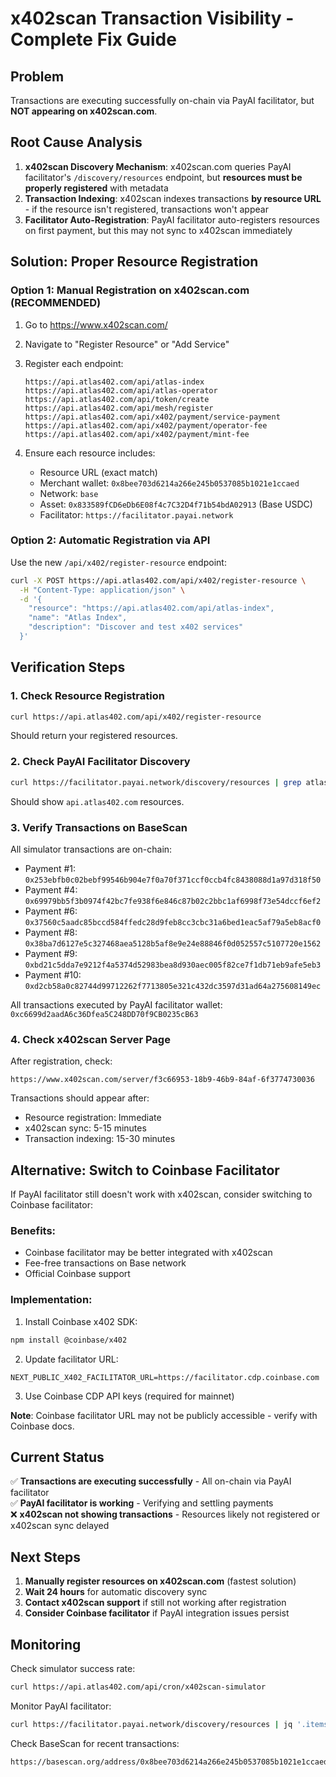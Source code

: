# x402scan Transaction Visibility - Complete Fix Guide

## Problem
Transactions are executing successfully on-chain via PayAI facilitator, but **NOT appearing on x402scan.com**.

## Root Cause Analysis

1. **x402scan Discovery Mechanism**: x402scan.com queries PayAI facilitator's `/discovery/resources` endpoint, but **resources must be properly registered** with metadata
2. **Transaction Indexing**: x402scan indexes transactions **by resource URL** - if the resource isn't registered, transactions won't appear
3. **Facilitator Auto-Registration**: PayAI facilitator auto-registers resources on first payment, but this may not sync to x402scan immediately

## Solution: Proper Resource Registration

### Option 1: Manual Registration on x402scan.com (RECOMMENDED)

1. Go to https://www.x402scan.com/
2. Navigate to "Register Resource" or "Add Service"
3. Register each endpoint:
   ```
   https://api.atlas402.com/api/atlas-index
   https://api.atlas402.com/api/atlas-operator
   https://api.atlas402.com/api/token/create
   https://api.atlas402.com/api/mesh/register
   https://api.atlas402.com/api/x402/payment/service-payment
   https://api.atlas402.com/api/x402/payment/operator-fee
   https://api.atlas402.com/api/x402/payment/mint-fee
   ```

4. Ensure each resource includes:
   - Resource URL (exact match)
   - Merchant wallet: `0x8bee703d6214a266e245b0537085b1021e1ccaed`
   - Network: `base`
   - Asset: `0x833589fCD6eDb6E08f4c7C32D4f71b54bdA02913` (Base USDC)
   - Facilitator: `https://facilitator.payai.network`

### Option 2: Automatic Registration via API

Use the new `/api/x402/register-resource` endpoint:

```bash
curl -X POST https://api.atlas402.com/api/x402/register-resource \
  -H "Content-Type: application/json" \
  -d '{
    "resource": "https://api.atlas402.com/api/atlas-index",
    "name": "Atlas Index",
    "description": "Discover and test x402 services"
  }'
```

## Verification Steps

### 1. Check Resource Registration

```bash
curl https://api.atlas402.com/api/x402/register-resource
```

Should return your registered resources.

### 2. Check PayAI Facilitator Discovery

```bash
curl https://facilitator.payai.network/discovery/resources | grep atlas402
```

Should show `api.atlas402.com` resources.

### 3. Verify Transactions on BaseScan

All simulator transactions are on-chain:
- Payment #1: `0x253ebfb0c02bebf99546b904e7f0a70f371ccf0ccb4fc8438088d1a97d318f50`
- Payment #4: `0x69979bb5f3b0974f42bc7fe938f6e846c87b02c2bbc1af6998f73e54dccf6ef2`
- Payment #6: `0x37560c5aadc85bccd584ffedc28d9feb8cc3cbc31a6bed1eac5af79a5eb8acf0`
- Payment #8: `0x38ba7d6127e5c327468aea5128b5af8e9e24e88846f0d052557c5107720e1562`
- Payment #9: `0xbd21c5dda7e9212f4a5374d52983bea8d930aec005f82ce7f1db71eb9afe5eb3`
- Payment #10: `0xd2cb58a0c82744d99712262f7713805e321c432dc3597d31ad64a275608149ec`

All transactions executed by PayAI facilitator wallet: `0xc6699d2aadA6c36Dfea5C248DD70f9CB0235cB63`

### 4. Check x402scan Server Page

After registration, check:
```
https://www.x402scan.com/server/f3c66953-18b9-46b9-84af-6f3774730036
```

Transactions should appear after:
- Resource registration: Immediate
- x402scan sync: 5-15 minutes
- Transaction indexing: 15-30 minutes

## Alternative: Switch to Coinbase Facilitator

If PayAI facilitator still doesn't work with x402scan, consider switching to Coinbase facilitator:

### Benefits:
- Coinbase facilitator may be better integrated with x402scan
- Fee-free transactions on Base network
- Official Coinbase support

### Implementation:

1. Install Coinbase x402 SDK:
```bash
npm install @coinbase/x402
```

2. Update facilitator URL:
```env
NEXT_PUBLIC_X402_FACILITATOR_URL=https://facilitator.cdp.coinbase.com
```

3. Use Coinbase CDP API keys (required for mainnet)

**Note**: Coinbase facilitator URL may not be publicly accessible - verify with Coinbase docs.

## Current Status

✅ **Transactions are executing successfully** - All on-chain via PayAI facilitator  
✅ **PayAI facilitator is working** - Verifying and settling payments  
❌ **x402scan not showing transactions** - Resources likely not registered or x402scan sync delayed  

## Next Steps

1. **Manually register resources on x402scan.com** (fastest solution)
2. **Wait 24 hours** for automatic discovery sync
3. **Contact x402scan support** if still not working after registration
4. **Consider Coinbase facilitator** if PayAI integration issues persist

## Monitoring

Check simulator success rate:
```bash
curl https://api.atlas402.com/api/cron/x402scan-simulator
```

Monitor PayAI facilitator:
```bash
curl https://facilitator.payai.network/discovery/resources | jq '.items[] | select(.resource | contains("atlas402"))'
```

Check BaseScan for recent transactions:
```
https://basescan.org/address/0x8bee703d6214a266e245b0537085b1021e1ccaed
```

